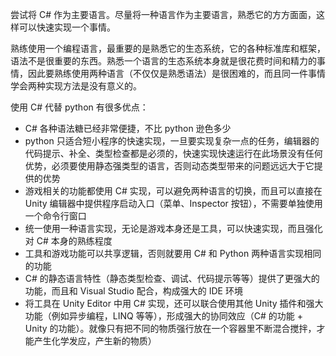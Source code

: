 尝试将 C# 作为主要语言。尽量将一种语言作为主要语言，熟悉它的方方面面，这样可以快速实现一个事情。

熟练使用一个编程语言，最重要的是熟悉它的生态系统，它的各种标准库和框架，语法不是很重要的东西。熟悉一个语言的生态系统本身就是很花费时间和精力的事情，因此要熟练使用两种语言（不仅仅是熟悉语法）是很困难的，而且同一件事情学会两种实现方法是没有意义的。

使用 C# 代替 python 有很多优点：

- C# 各种语法糖已经非常便捷，不比 python 逊色多少
- python 只适合短小程序的快速实现，一旦要实现复杂一点的任务，编辑器的代码提示、补全、类型检查都是必须的，快速实现快速运行在此场景没有任何优势，必须要使用静态强类型的语言，否则动态类型带来的问题远远大于它提供的优势
- 游戏相关的功能都使用 C# 实现，可以避免两种语言的切换，而且可以直接在 Unity 编辑器中提供程序启动入口（菜单、Inspector 按钮），不需要单独使用一个命令行窗口
- 统一使用一种语言实现，无论是游戏本身还是工具，可以快速实现，而且强化对 C# 本身的熟练程度
- 工具和游戏功能可以共享逻辑，否则就要用 C# 和 Python 两种语言实现相同的功能
- C# 的静态语言特性（静态类型检查、调试、代码提示等等）提供了更强大的功能，而且和 Visual Studio 配合，构成强大的 IDE 环境
- 将工具在 Unity Editor 中用 C# 实现，还可以联合使用其他 Unity 插件和强大功能（例如异步编程，LINQ 等等），形成强大的协同效应（C# 的功能 + Unity 的功能）。就像只有把不同的物质强行放在一个容器里不断混合搅拌，才能产生化学发应，产生新的物质）

